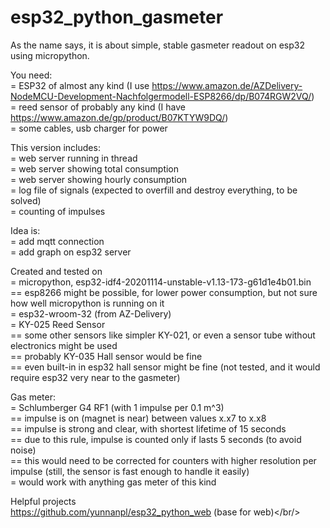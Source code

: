 # esp32_python_gasmeter
As the name says, it is about simple, stable gasmeter readout on esp32 using micropython.<br/>

You need:<br/>
= ESP32 of almost any kind (I use https://www.amazon.de/AZDelivery-NodeMCU-Development-Nachfolgermodell-ESP8266/dp/B074RGW2VQ/)<br/>
= reed sensor of probably any kind (I have https://www.amazon.de/gp/product/B07KTYW9DQ/)<br/>
= some cables, usb charger for power

This version includes:<br/>
= web server running in thread<br/>
= web server showing total consumption<br/>
= web server showing hourly consumption<br/>
= log file of signals (expected to overfill and destroy everything, to be solved)<br/>
= counting of impulses

Idea is:<br/>
= add mqtt connection<br/>
= add graph on esp32 server

Created and tested on<br/>
= micropython, esp32-idf4-20201114-unstable-v1.13-173-g61d1e4b01.bin<br/>
== esp8266 might be possible, for lower power consumption, but not sure how well micropython is running on it<br/>
= esp32-wroom-32 (from AZ-Delivery)<br/>
= KY-025 Reed Sensor<br/>
== some other sensors like simpler KY-021, or even a sensor tube without electronics might be used<br/>
== probably KY-035 Hall sensor would be fine<br/>
== even built-in in esp32 hall sensor might be fine (not tested, and it would require esp32 very near to the gasmeter)

Gas meter:<br/>
= Schlumberger G4 RF1 (with 1 impulse per 0.1 m^3)<br/>
== impulse is on (magnet is near) between values x.x7 to x.x8<br/>
== impulse is strong and clear, with shortest lifetime of 15 seconds<br/>
== due to this rule, impulse is counted only if lasts 5 seconds (to avoid noise)<br/>
== this would need to be corrected for counters with higher resolution per impulse (still, the sensor is fast enough to handle it easily)<br/>
= would work with anything gas meter of this kind

Helpful projects<br/>
https://github.com/yunnanpl/esp32_python_web (base for web)</br/>

